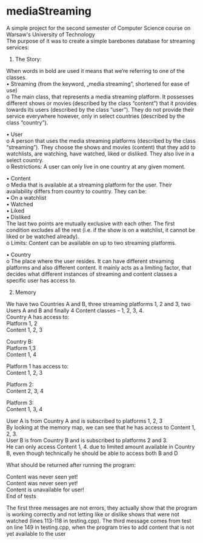 # mediaStreaming
A simple project for the second semester of Computer Science course on Warsaw's University of Technology  
The purpose of it was to create a simple barebones database for streaming services:
1. The Story:
   
When words in bold are used it means that we’re referring to one of the classes.  
• Streaming (from the keyword, „media streaming”, shortened for ease of use)  
	  o The main class, that represents a media streaming platform. It possesses 
	  different shows or movies (described by the class “content”) that it provides 
	  towards its users (described by the class “user”). They do not provide their 
	  service everywhere however, only in select countries (described by the class 
	  “country”).  
	 
• User  
o A person that uses the media streaming platforms (described by the class 
“streaming”). They choose the shows and movies (content) that they add to 
watchlists, are watching, have watched, liked or disliked. They also live in a 
select country.  
o Restrictions: A user can only live in one country at any given moment.

• Content  
o Media that is available at a streaming platform for the user. Their availability 
differs from country to country. They can be:  
▪ On a watchlist  
▪ Watched  
▪ Liked  
▪ Disliked  
The last two points are mutually exclusive with each other. The first condition 
excludes all the rest (i.e. if the show is on a watchlist, it cannot be liked or be 
watched already).  
o Limits: Content can be available on up to two streaming platforms.  

• Country  
o The place where the user resides. It can have different streaming platforms 
and also different content. It mainly acts as a limiting factor, that decides 
what different instances of streaming and content classes a specific user
has access to.  

2. Memory

We have two Countries A and B, three streaming platforms 1, 2 and 3, two Users A and B and finally 4 Content classes – 1, 2, 3, 4.  
Country A has access to:  
Platform 1, 2  
Content 1, 2, 3  

Country B:  
Platform 1,3  
Content 1, 4  

Platform 1 has access to:  
Content 1, 2, 3  

Platform 2:  
Content 2, 3, 4

Platform 3:  
Content 1, 3, 4

User A is from Country A and is subscribed to platforms 1, 2, 3  
By looking at the memory map, we can see that he has access to Content 1, 2, 3.  
User B is from Country B and is subscribed to platforms 2 and 3.  
He can only access Content 1, 4. due to limited amount available in Country B, even 
though technically he should be able to access both B and D

What should be returned after running the program:

Content was never seen yet!  
Content was never seen yet!  
Content is unavailable for user!  
End of tests

The first three messages are not errors, they actually show that the program is working correctly and not letting like or dislike shows that were not watched (lines 113-118 in testing.cpp). The third message comes from test on line 149 in testing.cpp, when the program tries to add content that is not yet available to the user

